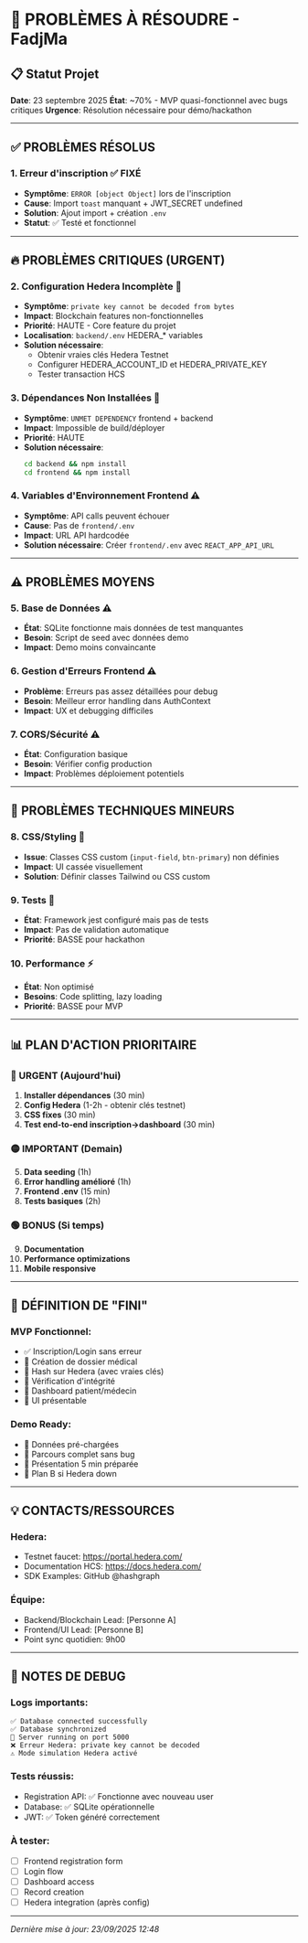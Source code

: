 # 🚨 PROBLÈMES À RÉSOUDRE - FadjMa

## 📋 Statut Projet
**Date**: 23 septembre 2025
**État**: ~70% - MVP quasi-fonctionnel avec bugs critiques
**Urgence**: Résolution nécessaire pour démo/hackathon

---

## ✅ PROBLÈMES RÉSOLUS
### 1. **Erreur d'inscription** ✅ FIXÉ
- **Symptôme**: `ERROR [object Object]` lors de l'inscription
- **Cause**: Import `toast` manquant + JWT_SECRET undefined
- **Solution**: Ajout import + création `.env`
- **Statut**: ✅ Testé et fonctionnel

---

## 🔥 PROBLÈMES CRITIQUES (URGENT)

### 2. **Configuration Hedera Incomplète** 🚨
- **Symptôme**: `private key cannot be decoded from bytes`
- **Impact**: Blockchain features non-fonctionnelles
- **Priorité**: HAUTE - Core feature du projet
- **Localisation**: `backend/.env` HEDERA_* variables
- **Solution nécessaire**:
  - Obtenir vraies clés Hedera Testnet
  - Configurer HEDERA_ACCOUNT_ID et HEDERA_PRIVATE_KEY
  - Tester transaction HCS

### 3. **Dépendances Non Installées** 🚨
- **Symptôme**: `UNMET DEPENDENCY` frontend + backend
- **Impact**: Impossible de build/déployer
- **Priorité**: HAUTE
- **Solution nécessaire**:
  ```bash
  cd backend && npm install
  cd frontend && npm install
  ```

### 4. **Variables d'Environnement Frontend** ⚠️
- **Symptôme**: API calls peuvent échouer
- **Cause**: Pas de `frontend/.env`
- **Impact**: URL API hardcodée
- **Solution nécessaire**: Créer `frontend/.env` avec `REACT_APP_API_URL`

---

## ⚠️ PROBLÈMES MOYENS

### 5. **Base de Données** ⚠️
- **État**: SQLite fonctionne mais données de test manquantes
- **Besoin**: Script de seed avec données demo
- **Impact**: Demo moins convaincante

### 6. **Gestion d'Erreurs Frontend** ⚠️
- **Problème**: Erreurs pas assez détaillées pour debug
- **Besoin**: Meilleur error handling dans AuthContext
- **Impact**: UX et debugging difficiles

### 7. **CORS/Sécurité** ⚠️
- **État**: Configuration basique
- **Besoin**: Vérifier config production
- **Impact**: Problèmes déploiement potentiels

---

## 🔧 PROBLÈMES TECHNIQUES MINEURS

### 8. **CSS/Styling** 📱
- **Issue**: Classes CSS custom (`input-field`, `btn-primary`) non définies
- **Impact**: UI cassée visuellement
- **Solution**: Définir classes Tailwind ou CSS custom

### 9. **Tests** 🧪
- **État**: Framework jest configuré mais pas de tests
- **Impact**: Pas de validation automatique
- **Priorité**: BASSE pour hackathon

### 10. **Performance** ⚡
- **État**: Non optimisé
- **Besoins**: Code splitting, lazy loading
- **Priorité**: BASSE pour MVP

---

## 📊 PLAN D'ACTION PRIORITAIRE

### 🔴 URGENT (Aujourd'hui)
1. **Installer dépendances** (30 min)
2. **Config Hedera** (1-2h - obtenir clés testnet)
3. **CSS fixes** (30 min)
4. **Test end-to-end inscription→dashboard** (30 min)

### 🟡 IMPORTANT (Demain)
5. **Data seeding** (1h)
6. **Error handling amélioré** (1h)
7. **Frontend .env** (15 min)
8. **Tests basiques** (2h)

### 🟢 BONUS (Si temps)
9. **Documentation**
10. **Performance optimizations**
11. **Mobile responsive**

---

## 🎯 DÉFINITION DE "FINI"

### MVP Fonctionnel:
- ✅ Inscription/Login sans erreur
- 🔄 Création de dossier médical
- 🔄 Hash sur Hedera (avec vraies clés)
- 🔄 Vérification d'intégrité
- 🔄 Dashboard patient/médecin
- 🔄 UI présentable

### Demo Ready:
- 🔄 Données pré-chargées
- 🔄 Parcours complet sans bug
- 🔄 Présentation 5 min préparée
- 🔄 Plan B si Hedera down

---

## 💡 CONTACTS/RESSOURCES

### Hedera:
- Testnet faucet: https://portal.hedera.com/
- Documentation HCS: https://docs.hedera.com/
- SDK Examples: GitHub @hashgraph

### Équipe:
- Backend/Blockchain Lead: [Personne A]
- Frontend/UI Lead: [Personne B]
- Point sync quotidien: 9h00

---

## 📝 NOTES DE DEBUG

### Logs importants:
```
✅ Database connected successfully
✅ Database synchronized
🚀 Server running on port 5000
❌ Erreur Hedera: private key cannot be decoded
⚠️ Mode simulation Hedera activé
```

### Tests réussis:
- Registration API: ✅ Fonctionne avec nouveau user
- Database: ✅ SQLite opérationnelle
- JWT: ✅ Token généré correctement

### À tester:
- [ ] Frontend registration form
- [ ] Login flow
- [ ] Dashboard access
- [ ] Record creation
- [ ] Hedera integration (après config)

---

*Dernière mise à jour: 23/09/2025 12:48*